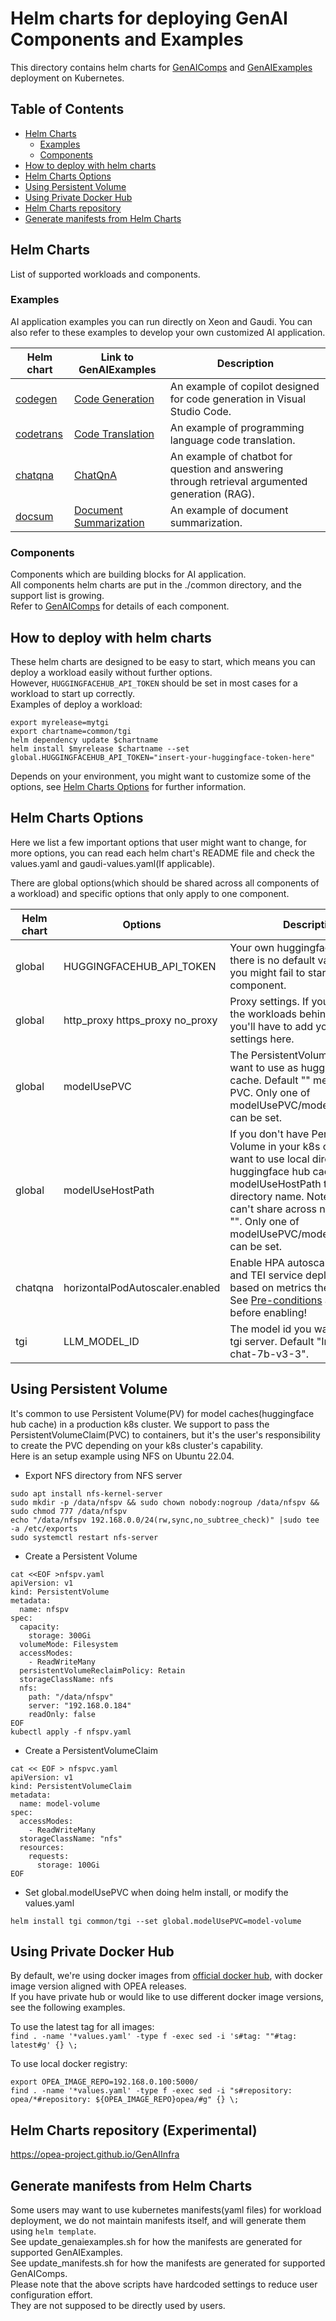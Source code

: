 # Helm charts for deploying GenAI Components and Examples

This directory contains helm charts for [GenAIComps](https://github.com/opea-project/GenAIComps) and [GenAIExamples](https://github.com/opea-project/GenAIExamples) deployment on Kubernetes.

## Table of Contents

- [Helm Charts](#helm-charts)
  - [Examples](#examples)
  - [Components](#components)
- [How to deploy with helm charts](#deploy-with-helm-charts)
- [Helm Charts Options](#helm-charts-options)
- [Using Persistent Volume](#using-persistent-volume)
- [Using Private Docker Hub](#using-private-docker-hub)
- [Helm Charts repository](#helm-chart-repository)
- [Generate manifests from Helm Charts](#generate-manifests-from-helm-charts)

## Helm Charts

List of supported workloads and components.

### Examples

AI application examples you can run directly on Xeon and Gaudi. You can also refer to these examples to develop your own customized AI application.

| Helm chart               | Link to GenAIExamples                                                                    | Description                                                                                     |
| ------------------------ | ---------------------------------------------------------------------------------------- | ----------------------------------------------------------------------------------------------- |
| [codegen](./codegen)     | [Code Generation](https://github.com/opea-project/GenAIExamples/tree/main/CodeGen)       | An example of copilot designed for code generation in Visual Studio Code.                       |
| [codetrans](./codetrans) | [Code Translation](https://github.com/opea-project/GenAIExamples/tree/main/CodeTrans)    | An example of programming language code translation.                                            |
| [chatqna](./chatqna)     | [ChatQnA](https://github.com/opea-project/GenAIExamples/tree/main/ChatQnA)               | An example of chatbot for question and answering through retrieval argumented generation (RAG). |
| [docsum](./docsum)       | [Document Summarization](https://github.com/opea-project/GenAIExamples/tree/main/DocSum) | An example of document summarization.                                                           |

### Components

Components which are building blocks for AI application.  
All components helm charts are put in the ./common directory, and the support list is growing.  
Refer to [GenAIComps](https://github.com/opea-project/GenAIComps) for details of each component.

## How to deploy with helm charts

These helm charts are designed to be easy to start, which means you can deploy a workload easily without further options.  
However, `HUGGINGFACEHUB_API_TOKEN` should be set in most cases for a workload to start up correctly.  
Examples of deploy a workload:

```
export myrelease=mytgi
export chartname=common/tgi
helm dependency update $chartname
helm install $myrelease $chartname --set global.HUGGINGFACEHUB_API_TOKEN="insert-your-huggingface-token-here"
```

Depends on your environment, you might want to customize some of the options, see [Helm Charts Options](#helm-charts-options) for further information.

## Helm Charts Options

Here we list a few important options that user might want to change, for more options, you can read each helm chart's README file and check the values.yaml and gaudi-values.yaml(If applicable).

There are global options(which should be shared across all components of a workload) and specific options that only apply to one component.

| Helm chart | Options                         | Description                                                                                                                                                                                                                                                                    |
| ---------- | ------------------------------- | ------------------------------------------------------------------------------------------------------------------------------------------------------------------------------------------------------------------------------------------------------------------------------ |
| global     | HUGGINGFACEHUB_API_TOKEN        | Your own huggingface token, there is no default value. If not set, you might fail to start the component.                                                                                                                                                                      |
| global     | http_proxy https_proxy no_proxy | Proxy settings. If you are running the workloads behind the proxy, you'll have to add your proxy settings here.                                                                                                                                                                |
| global     | modelUsePVC                     | The PersistentVolumeClaim you want to use as huggingface hub cache. Default "" means not using PVC. Only one of modelUsePVC/modelUseHostPath can be set.                                                                                                                       |
| global     | modelUseHostPath                | If you don't have Persistent Volume in your k8s cluster and want to use local directory as huggingface hub cache, set modelUseHostPath to your local directory name. Note that this can't share across nodes. Default "". Only one of modelUsePVC/modelUseHostPath can be set. |
| chatqna    | horizontalPodAutoscaler.enabled | Enable HPA autoscaling for TGI and TEI service deployments based on metrics they provide. See [Pre-conditions](HPA.md#pre-conditions) and [Gotchas](HPA.md#gotchas) before enabling!                                                                                           |
| tgi        | LLM_MODEL_ID                    | The model id you want to use for tgi server. Default "Intel/neural-chat-7b-v3-3".                                                                                                                                                                                              |

## Using Persistent Volume

It's common to use Persistent Volume(PV) for model caches(huggingface hub cache) in a production k8s cluster. We support to pass the PersistentVolumeClaim(PVC) to containers, but it's the user's responsibility to create the PVC depending on your k8s cluster's capability.  
Here is an setup example using NFS on Ubuntu 22.04.

- Export NFS directory from NFS server

```
sudo apt install nfs-kernel-server
sudo mkdir -p /data/nfspv && sudo chown nobody:nogroup /data/nfspv && sudo chmod 777 /data/nfspv
echo "/data/nfspv 192.168.0.0/24(rw,sync,no_subtree_check)" |sudo tee -a /etc/exports
sudo systemctl restart nfs-server

```

- Create a Persistent Volume

```
cat <<EOF >nfspv.yaml
apiVersion: v1
kind: PersistentVolume
metadata:
  name: nfspv
spec:
  capacity:
    storage: 300Gi
  volumeMode: Filesystem
  accessModes:
    - ReadWriteMany
  persistentVolumeReclaimPolicy: Retain
  storageClassName: nfs
  nfs:
    path: "/data/nfspv"
    server: "192.168.0.184"
    readOnly: false
EOF
kubectl apply -f nfspv.yaml
```

- Create a PersistentVolumeClaim

```
cat << EOF > nfspvc.yaml
apiVersion: v1
kind: PersistentVolumeClaim
metadata:
  name: model-volume
spec:
  accessModes:
    - ReadWriteMany
  storageClassName: "nfs"
  resources:
    requests:
      storage: 100Gi
EOF
```

- Set global.modelUsePVC when doing helm install, or modify the values.yaml

```
helm install tgi common/tgi --set global.modelUsePVC=model-volume
```

## Using Private Docker Hub

By default, we're using docker images from [official docker hub](https://hub.docker.com/u/opea), with docker image version aligned with OPEA releases.  
If you have private hub or would like to use different docker image versions, see the following examples.

To use the latest tag for all images:  
`find . -name '*values.yaml' -type f -exec sed -i 's#tag: ""#tag: latest#g' {} \;`

To use local docker registry:

```
export OPEA_IMAGE_REPO=192.168.0.100:5000/
find . -name '*values.yaml' -type f -exec sed -i "s#repository: opea/*#repository: ${OPEA_IMAGE_REPO}opea/#g" {} \;
```

## Helm Charts repository (Experimental)

https://opea-project.github.io/GenAIInfra

## Generate manifests from Helm Charts

Some users may want to use kubernetes manifests(yaml files) for workload deployment, we do not maintain manifests itself, and will generate them using `helm template`.  
See update_genaiexamples.sh for how the manifests are generated for supported GenAIExamples.  
See update_manifests.sh for how the manifests are generated for supported GenAIComps.  
Please note that the above scripts have hardcoded settings to reduce user configuration effort.  
They are not supposed to be directly used by users.
